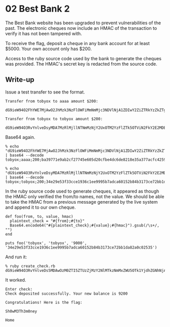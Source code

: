 # 02 Best Bank 2

The Best Bank website has been upgraded to prevent vulnerabilities of the past.
The electronic cheques now include an HMAC of the transaction to verify it has
not been tampered with.

To receive the flag, deposit a cheque in any bank account for at least $5000.
Your own account only has $200.

Access to the ruby source code used by the bank to generate the cheques was
provided. The HMAC's secret key is redacted from the source code.

## Write-up

Issue a test transfer to see the format.

```
Transfer from tobyox to aaaa amount $200:

dG9ieW94O2FhYWE7MjAwO2JhMzk3NzFlOWFiMmNmMjc3NDVlNjA1ZDIwY2ZiZTRkYzZkZTgyMThlMzVhMzc3YWNmYzQyNTkxN2E2NGVlNjI=

Transfer from tobyox to tobyox amount $200:

dG9ieW94O3RvYnlveDsyMDA7MzRlMjllNTNmMzNjY2UxOTM2YzFlZTk5OTViN2FkY2E2MDE1MmI4NGIzMTczY2U3MmJiMWRhODJhMGMwMjUzNQ==
```

Base64 again.

```
% echo "dG9ieW94O2FhYWE7MjAwO2JhMzk3NzFlOWFiMmNmMjc3NDVlNjA1ZDIwY2ZiZTRkYzZkZTgyMThlMzVhMzc3YWNmYzQyNTkxN2E2NGVlNjI=" | base64 --decode
tobyox;aaaa;200;ba39771e9ab2cf27745e605d20cfbe4dc6de8218e35a377acfc425917a64ee62

% echo "dG9ieW94O3RvYnlveDsyMDA7MzRlMjllNTNmMzNjY2UxOTM2YzFlZTk5OTViN2FkY2E2MDE1MmI4NGIzMTczY2U3MmJiMWRhODJhMGMwMjUzNQ==" | base64 --decode
tobyox;tobyox;200;34e29e53f33cce1936c1ee9995b7adca60152b84b3173ce72bb1da82a0c02535
```

In the ruby source code used to generate cheques, it appeared as though the
HMAC only verified the from/to names, not the value. We should be able to take
the HMAC from a previous message generated by the live system and append it to
our own cheque.

```
def foo(from, to, value, hmac)
  plaintext_check = "#{from};#{to}"
  Base64.encode64("#{plaintext_check};#{value};#{hmac}").gsub(/\s+/, "")
end

puts foo('tobyox', 'tobyox', '9000', '34e29e53f33cce1936c1ee9995b7adca60152b84b3173ce72bb1da82a0c02535')
```

And run it:

```
% ruby create_check.rb
dG9ieW94O3RvYnlveDs5MDAwOzM0ZTI5ZTUzZjMzY2NlMTkzNmMxZWU5OTk1YjdhZGNhNjAxNTJiODRiMzE3M2NlNzJiYjFkYTgyYTBjMDI1MzU=
```

It worked.

```
Enter check:
Check deposited successfully. Your new balance is 9200

Congratulations! Here is the flag:

Sh0wM3Th3m0ney

Home
```
